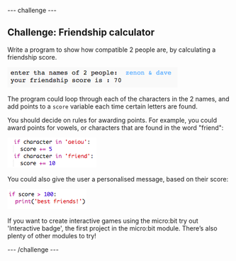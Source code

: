 --- challenge ---
## Challenge: Friendship calculator
Write a program to show how compatible 2 people are, by calculating a friendship score.

![screenshot](images/messages-friends.png)

The program could loop through each of the characters in the 2 names, and add points to a `score` variable each time certain letters are found.

You should decide on rules for awarding points. For example, you could award points for vowels, or characters that are found in the word "friend":

![screenshot](images/messages-friends-code.png)

You could also give the user a personalised message, based on their score:

![screenshot](images/messages-best-friends.png)

If you want to create interactive games using the micro:bit try out 'Interactive badge', the first project in the micro:bit module. There’s also plenty of other modules to try!

--- /challenge ---
